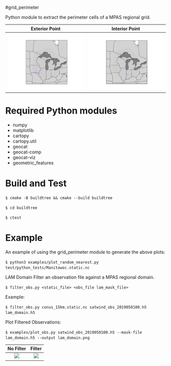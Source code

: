 #grid_perimeter

Python module to extract the perimeter cells of a MPAS regional grid.

Exterior Point | Interior Point
:---------:|:-----------:
![](doc/pt_exterior1.png) | ![](doc/pt_interior2.png)

# Required Python modules
- numpy
- matplotlib
- cartopy
- cartopy.util
- geocat
- geocat-comp
- geocat-viz
- geometric_features


# Build and Test
```$ cmake -B buildtree && cmake --build buildtree```

```$ cd buildtree```

```$ ctest```

# Example

An example of using the grid_perimeter module to generate the above plots:


```$ python3 examples/plot_random_nearest.py test/python_tests/Manitowoc.static.nc```

LAM Domain Filter an observation file against a MPAS regional domain.

```$ filter_obs.py <static_file> <obs_file lam_mask_file> ```

Example:

```$ filter_obs.py conus_15km.static.nc satwind_obs_2019050100.h5 lam_domain.h5```

Plot Filtered Observations:

```$ examples/plot_obs.py satwind_obs_2019050100.h5 --mask-file lam_domain.h5 --output lam_domain.png```

No Filter |  Filter
:---------:|:-----------:
![](doc/plot_obs_nomask.png) | ![](doc/plot_obs_masked.png)
